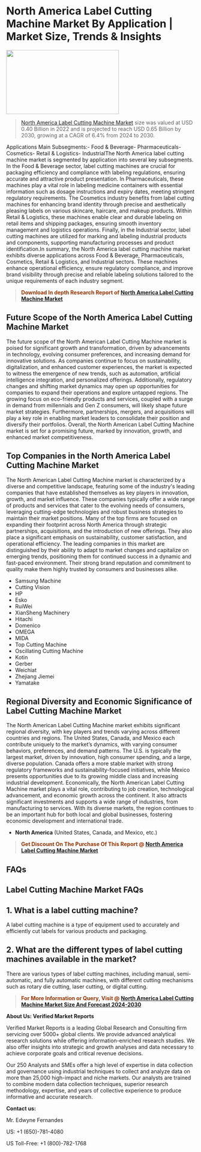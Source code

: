 <p><h1>North America Label Cutting Machine Market By Application | Market Size, Trends & Insights</h1><p><img class="aligncenter size-medium wp-image-105565" src="https://ffe5etoiles.com/wp-content/uploads/2025/01/MST7-300x171.png" alt="" width="300" height="171" /></p><blockquote><p><a href="https://www.verifiedmarketreports.com/download-sample/?rid=462874&utm_source=Github-NA&utm_medium=376" target="_blank">North America Label Cutting Machine Market</a> size was valued at USD 0.40 Billion in 2022 and is projected to reach USD 0.65 Billion by 2030, growing at a CAGR of 6.4% from 2024 to 2030.</p></blockquote>Applications Main Subsegments:- Food & Beverage- Pharmaceuticals- Cosmetics- Retail & Logistics- IndustrialThe North America label cutting machine market is segmented by application into several key subsegments. In the Food & Beverage sector, label cutting machines are crucial for packaging efficiency and compliance with labeling regulations, ensuring accurate and attractive product presentation. In Pharmaceuticals, these machines play a vital role in labeling medicine containers with essential information such as dosage instructions and expiry dates, meeting stringent regulatory requirements. The Cosmetics industry benefits from label cutting machines for enhancing brand identity through precise and aesthetically pleasing labels on various skincare, haircare, and makeup products. Within Retail & Logistics, these machines enable clear and durable labeling on retail items and shipping packages, ensuring smooth inventory management and logistics operations. Finally, in the Industrial sector, label cutting machines are utilized for marking and labeling industrial products and components, supporting manufacturing processes and product identification.In summary, the North America label cutting machine market exhibits diverse applications across Food & Beverage, Pharmaceuticals, Cosmetics, Retail & Logistics, and Industrial sectors. These machines enhance operational efficiency, ensure regulatory compliance, and improve brand visibility through precise and reliable labeling solutions tailored to the unique requirements of each industry segment.</p><blockquote><p><span style="color: #993300;"><strong>Download In depth Research Report of <a href="https://www.verifiedmarketreports.com/download-sample/?rid=462874&utm_source=Github-NA&utm_medium=376">North America Label Cutting Machine Market</a></strong></span></p></blockquote><h2>Future Scope of the North America Label Cutting Machine Market</h2><p>The future scope of the North American Label Cutting Machine market is poised for significant growth and transformation, driven by advancements in technology, evolving consumer preferences, and increasing demand for innovative solutions. As companies continue to focus on sustainability, digitalization, and enhanced customer experiences, the market is expected to witness the emergence of new trends, such as automation, artificial intelligence integration, and personalized offerings. Additionally, regulatory changes and shifting market dynamics may open up opportunities for companies to expand their operations and explore untapped regions. The growing focus on eco-friendly products and services, coupled with a surge in demand from millennials and Gen Z consumers, will likely shape future market strategies. Furthermore, partnerships, mergers, and acquisitions will play a key role in enabling market leaders to consolidate their position and diversify their portfolios. Overall, the North American Label Cutting Machine market is set for a promising future, marked by innovation, growth, and enhanced market competitiveness.</p><h2>Top Companies in the North America Label Cutting Machine Market</h2><p>The North American Label Cutting Machine market is characterized by a diverse and competitive landscape, featuring some of the industry's leading companies that have established themselves as key players in innovation, growth, and market influence. These companies typically offer a wide range of products and services that cater to the evolving needs of consumers, leveraging cutting-edge technologies and robust business strategies to maintain their market positions. Many of the top firms are focused on expanding their footprint across North America through strategic partnerships, acquisitions, and the introduction of new offerings. They also place a significant emphasis on sustainability, customer satisfaction, and operational efficiency. The leading companies in this market are distinguished by their ability to adapt to market changes and capitalize on emerging trends, positioning them for continued success in a dynamic and fast-paced environment. Their strong brand reputation and commitment to quality make them highly trusted by consumers and businesses alike.</p><p><ul><li>Samsung Machine </li><li> Cutting Vision </li><li> HP </li><li> Esko </li><li> RuiWei </li><li> XianSheng Machinery </li><li> Hitachi </li><li> Domenico </li><li> OMEGA </li><li> MIDA </li><li> Top Cutting Machine </li><li> Oscillating Cutting Machine </li><li> Kotin </li><li> Gerber </li><li> Weichiat </li><li> Zhejiang Jiemei </li><li> Yamatake</li></ul></p><h2>Regional Diversity and Economic Significance of Label Cutting Machine Market</h2><p>The North American Label Cutting Machine market exhibits significant regional diversity, with key players and trends varying across different countries and regions. The United States, Canada, and Mexico each contribute uniquely to the market’s dynamics, with varying consumer behaviors, preferences, and demand patterns. The U.S. is typically the largest market, driven by innovation, high consumer spending, and a large, diverse population. Canada offers a more stable market with strong regulatory frameworks and sustainability-focused initiatives, while Mexico presents opportunities due to its growing middle class and increasing industrial development. Economically, the North American Label Cutting Machine market plays a vital role, contributing to job creation, technological advancement, and economic growth across the continent. It also attracts significant investments and supports a wide range of industries, from manufacturing to services. With its diverse markets, the region continues to be an important hub for both local and global businesses, fostering economic development and international trade.</p><ul> <li><strong>North America</strong> (United States, Canada, and Mexico, etc.)</li></ul><blockquote><p><span style="color: #993300;"><strong>Get Discount On The Purchase Of This Report @ <a href="https://www.verifiedmarketreports.com/ask-for-discount/?rid=462874&utm_source=Github-NA&utm_medium=376">North America Label Cutting Machine Market</a></strong></span></p></blockquote><h2>FAQs</h2><p><h2>Label Cutting Machine Market FAQs</h1><h2>1. What is a label cutting machine?</div><div></h2><p>A label cutting machine is a type of equipment used to accurately and efficiently cut labels for various products and packaging.</p><h2>2. What are the different types of label cutting machines available in the market?</div><div></h2><p>There are various types of label cutting machines, including manual, semi-automatic, and fully automatic machines, with different cutting mechanisms such as rotary die cutting, laser cutting, or digital cutting.</p><!-- and so on... --></body></html></p><blockquote><p><span style="color: #993300;"><strong>For More Information or Query, Visit @ <a href="https://www.verifiedmarketreports.com/product/label-cutting-machine-market/">North America Label Cutting Machine Market Size And Forecast 2024-2030</a></strong></span></p></blockquote><p><strong>About Us: Verified Market Reports</strong></p><p>Verified Market Reports is a leading Global Research and Consulting firm servicing over 5000+ global clients. We provide advanced analytical research solutions while offering information-enriched research studies. We also offer insights into strategic and growth analyses and data necessary to achieve corporate goals and critical revenue decisions.</p><p>Our 250 Analysts and SMEs offer a high level of expertise in data collection and governance using industrial techniques to collect and analyze data on more than 25,000 high-impact and niche markets. Our analysts are trained to combine modern data collection techniques, superior research methodology, expertise, and years of collective experience to produce informative and accurate research.</p><p><strong>Contact us:</strong></p><p>Mr. Edwyne Fernandes</p><p>US: +1 (650)-781-4080</p><p>US Toll-Free: +1 (800)-782-1768</p>
